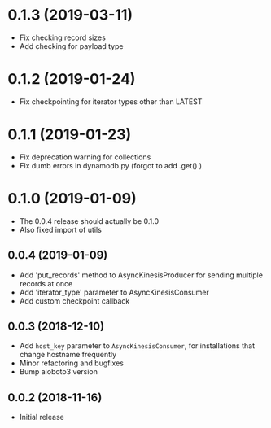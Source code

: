 # 0.1.3 (2019-03-11)

- Fix checking record sizes
- Add checking for payload type

# 0.1.2 (2019-01-24)

- Fix checkpointing for iterator types other than LATEST 

# 0.1.1 (2019-01-23)

- Fix deprecation warning for collections
- Fix dumb errors in dynamodb.py (forgot to add .get() )

# 0.1.0 (2019-01-09)

- The 0.0.4 release should actually be 0.1.0
- Also fixed import of utils

## 0.0.4 (2019-01-09)

- Add 'put_records' method to AsyncKinesisProducer for sending multiple records at once
- Add 'iterator_type' parameter to AsyncKinesisConsumer
- Add custom checkpoint callback

## 0.0.3 (2018-12-10)

- Add `host_key` parameter to `AsyncKinesisConsumer`, for installations that change hostname frequently 
- Minor refactoring and bugfixes
- Bump aioboto3 version

## 0.0.2 (2018-11-16)

- Initial release